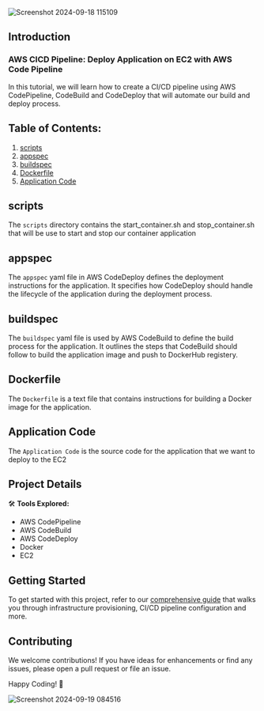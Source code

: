 

![Screenshot 2024-09-18 115109](https://github.com/user-attachments/assets/8494e149-61a4-4d5f-9a50-048b9dd17e64)

## Introduction
### AWS CICD Pipeline: Deploy Application on EC2 with AWS Code Pipeline
In this tutorial, we will learn how to create a CI/CD pipeline using AWS CodePipeline, CodeBuild and CodeDeploy that will automate our build and deploy process.

## Table of Contents:

1. [scripts](#scripts)
2. [appspec](#appspec)
3. [buildspec](#buildspec)
4. [Dockerfile](#Dockerfile)
5. [Application Code](#ApplicationCode)


## scripts
The `scripts` directory contains the start_container.sh and stop_container.sh that will be use to start and stop our container application

## appspec
The `appspec` yaml file in AWS CodeDeploy defines the deployment instructions for the application. It specifies how CodeDeploy should handle the lifecycle of the application during the deployment process.

## buildspec
The `buildspec` yaml file is used by AWS CodeBuild to define the build process for the application. It outlines the steps that CodeBuild should follow to build the application image and push to DockerHub registery.

## Dockerfile
The `Dockerfile` is a text file that contains instructions for building a Docker image for the application.

## Application Code
The `Application Code` is the source code for the application that we want to deploy to the EC2

## Project Details
🛠️ **Tools Explored:**
- AWS CodePipeline
- AWS CodeBuild
- AWS CodeDeploy
- Docker
- EC2

## Getting Started
To get started with this project, refer to our [comprehensive guide](https://medium.com/@www.gyenoch/aws-cicd-pipeline-deploy-application-on-ec2-with-aws-code-pipeline-c93dbc283679) that walks you through infrastructure provisioning, CI/CD pipeline configuration and more.

## Contributing
We welcome contributions! If you have ideas for enhancements or find any issues, please open a pull request or file an issue.

Happy Coding! 🚀

![Screenshot 2024-09-19 084516](https://github.com/user-attachments/assets/1ecfb732-baf9-40fb-97e3-e708ad1ad8ac)

